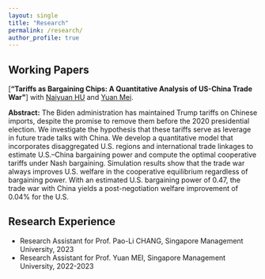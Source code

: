 ```yaml
---
layout: single
title: "Research"
permalink: /research/
author_profile: true
---
```


## Working Papers
[**“Tariffs as Bargaining Chips: A Quantitative Analysis of US-China Trade War"**] with [Naiyuan HU](https://naiyuanh.github.io/) and [Yuan Mei](https://sites.google.com/site/meiyecon/home).

**Abstract:** The Biden administration has maintained Trump tariffs on Chinese imports, despite the promise to remove them before the 2020 presidential election. We investigate the hypothesis that these tariffs serve as leverage in future trade talks with China. We develop a quantitative model that incorporates disaggregated U.S. regions and international trade linkages to estimate U.S.–China bargaining power and compute the optimal cooperative tariffs under Nash bargaining. Simulation results show that the trade war always improves U.S. welfare in the cooperative equilibrium regardless of bargaining power. With an estimated U.S. bargaining power of 0.47, the trade war with China yields a post-negotiation welfare improvement of 0.04% for the U.S.


## Research Experience
- Research Assistant for Prof. Pao-Li CHANG, Singapore Management University, 2023
- Research Assistant for Prof. Yuan MEI, Singapore Management University, 2022-2023
